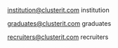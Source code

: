 institution@clusterit.com
institution

graduates@clusterit.com
graduates

recruiters@clusterit.com
recruiters
